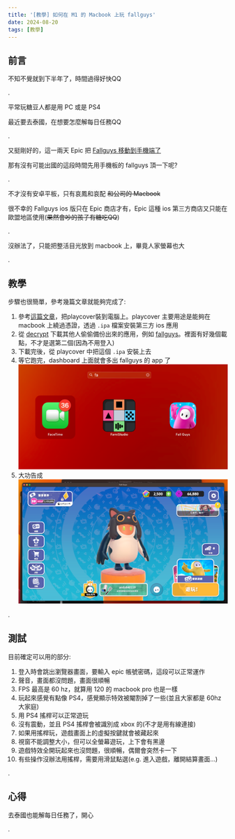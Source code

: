 ```yaml
---
title: '[教學] 如何在 M1 的 Macbook 上玩 fallguys'
date: 2024-08-20
tags: [教學]
---
```


## 前言

不知不覺就到下半年了，時間過得好快QQ

.

平常玩糖豆人都是用 PC 或是 PS4

最近要去泰國，在想要怎麼解每日任務QQ

.

又挺剛好的，這一兩天 Epic 把 [Fallguys 移動到手機端了](https://www.fallguys.com/zh-CN/news/fall-guys-mobile)

那有沒有可能出國的這段時間先用手機板的 fallguys 頂一下呢?

.

不才沒有安卓平板，只有哀鳳和哀配 ~~和公司的 Macbook~~

很不幸的 Fallguys ios 版只在 Epic 商店才有，Epic 這種 ios 第三方商店又只能在歐盟地區使用(~~果然會吵的孩子有糖吃QQ~~)

.

沒辦法了，只能把整活目光放到 macbook 上，畢竟人家螢幕也大

.

## 教學

步驟也很簡單，參考幾篇文章就能夠完成了:
1. 參考[這篇文章](https://blog.csdn.net/qq_37386752/article/details/127252255)，把playcover裝到電腦上。playcover 主要用途是能夠在 macbook 上繞過憑證，透過 `.ipa` 檔案安裝第三方 ios 應用
2. 從 [decrypt](https://decrypt.day/) 下載其他人偷偷備份出來的應用，例如 [fallguys](https://decrypt.day/app/id-epics-fall-guys)。裡面有好幾個載點，不才是選第二個(因為不用登入)
3. 下載完後，從 playcover 中把這個 `.ipa` 安裝上去
4. 等它跑完，dashboard 上面就會多出 fallguys 的 app 了   
   ![](res/2024-08-20-22-45-52.png)
5. 大功告成    
   ![](res/2024-08-20-22-46-40.png)

.

## 測試

目前確定可以用的部分:
1. 登入時會跳出瀏覽器畫面，要輸入 epic 帳號密碼，這段可以正常運作
2. 聲音，畫面都沒問題，畫面很順暢
3. FPS 最高是 60 hz，就算用 120 的 macbook pro 也是一樣
4. 玩起來感覺有點像 PS4，感覺顯示特效被閹割掉了一些(並且大家都是 60hz 大家庭)
5. 用 PS4 搖桿可以正常遊玩
6. 沒有震動，並且 PS4 搖桿會被識別成 xbox 的(不才是用有線連接)
7. 如果用搖桿玩，遊戲畫面上的虛擬按鍵就會被藏起來
8. 視窗不能調整大小，但可以全螢幕遊玩，上下會有黑邊
9. 遊戲特效全開玩起來也沒問題，很順暢，偶爾會突然卡一下
10. 有些操作沒辦法用搖桿，需要用滑鼠點選(e.g. 進入遊戲，離開結算畫面...)

.

## 心得

去泰國也能解每日任務了，開心

.